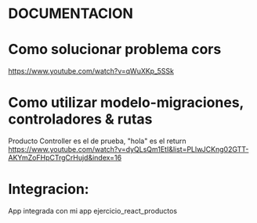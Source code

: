 # DOCUMENTACION
# Como solucionar problema cors
https://www.youtube.com/watch?v=qWuXKp_5SSk


# Como utilizar modelo-migraciones, controladores & rutas 
Producto Controller es el de prueba, "hola" es el return
https://www.youtube.com/watch?v=dyQLsQm1EtI&list=PLlwJCKng02GTT-AKYmZoFHpCTrgCrHujd&index=16

# Integracion:
App integrada con mi app ejercicio_react_productos